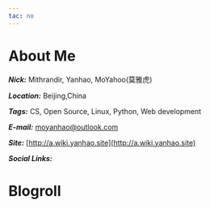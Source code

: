 ```yaml
---
tac: no
---
```

# About Me
***Nick:*** Mithrandir, Yanhao, MoYahoo(莫雅虎)

***Location:*** Beijing,China

***Tags:*** CS, Open Source, Linux, Python, Web development

***E-mail:*** moyanhao@outlook.com

***Site:*** [http://a.wiki.yanhao.site](http://a.wiki.yanhao.site)

***Social Links:*** 

# Blogroll
